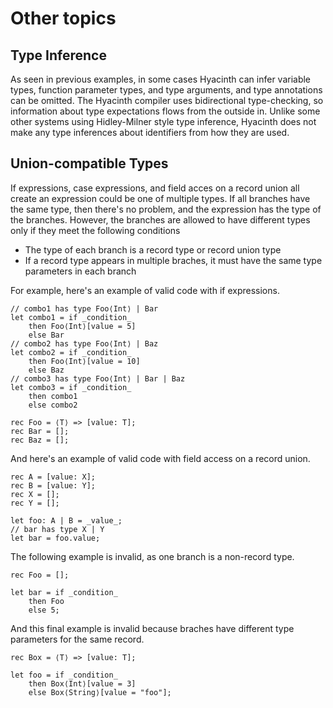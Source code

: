 # Other topics

## Type Inference

As seen in previous examples, in some cases Hyacinth can infer variable types, function parameter types, and type arguments, and type annotations can be omitted. The Hyacinth compiler uses bidirectional type-checking, so information about type expectations flows from the outside in. Unlike some other systems using Hidley-Milner style type inference, Hyacinth does not make any type inferences about identifiers from how they are used.

## Union-compatible Types

If expressions, case expressions, and field acces on a record union all create an expression could be one of multiple types. If all branches have the same type, then there's no problem, and the expression has the type of the branches. However, the branches are allowed to have different types only if they meet the following conditions

 - The type of each branch is a record type or record union type
 - If a record type appears in multiple braches, it must have the same type parameters in each branch

For example, here's an example of valid code with if expressions.
```
// combo1 has type Foo⟨Int⟩ | Bar
let combo1 = if _condition_
    then Foo⟨Int⟩[value = 5]
    else Bar
// combo2 has type Foo⟨Int⟩ | Baz
let combo2 = if _condition_
    then Foo⟨Int⟩[value = 10]
    else Baz
// combo3 has type Foo⟨Int⟩ | Bar | Baz
let combo3 = if _condition_
    then combo1
    else combo2

rec Foo = ⟨T⟩ => [value: T];
rec Bar = [];
rec Baz = [];
```

And here's an example of valid code with field access on a record union.
```
rec A = [value: X];
rec B = [value: Y];
rec X = [];
rec Y = [];

let foo: A | B = _value_;
// bar has type X | Y
let bar = foo.value;
``` 

The following example is invalid, as one branch is a non-record type.
```
rec Foo = [];

let bar = if _condition_
    then Foo
    else 5;
```

And this final example is invalid because braches have different type parameters for the same record.
```
rec Box = ⟨T⟩ => [value: T];

let foo = if _condition_
    then Box⟨Int⟩[value = 3]
    else Box⟨String⟩[value = "foo"];
```